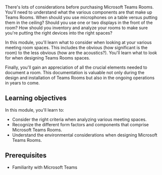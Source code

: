 There's lots of considerations before purchasing Microsoft Teams Rooms. You'll need to understand what the various components are that make up Teams Rooms. When should you use microphones on a table versus putting them in the ceiling? Should you use one or two displays in the front of the room? How should you inventory and analyze your rooms to make sure you're putting the right devices into the right spaces?

In this module, you'll learn what to consider when looking at your various meeting room spaces. This includes the obvious (how significant is the room) to the less obvious (how are the acoustics?). You'll learn what to look for when designing Teams Rooms spaces.

Finally, you'll gain an appreciation of all the crucial elements needed to document a room. This documentation is valuable not only during the design and installation of Teams Rooms but also in the ongoing operations in years to come.

## Learning objectives

In this module, you'll learn to:

- Consider the right criteria when analyzing various meeting spaces.
- Recognize the different form factors and components that comprise Microsoft Teams Rooms.
- Understand the environmental considerations when designing Microsoft Teams Rooms.

## Prerequisites

- Familiarity with Microsoft Teams
